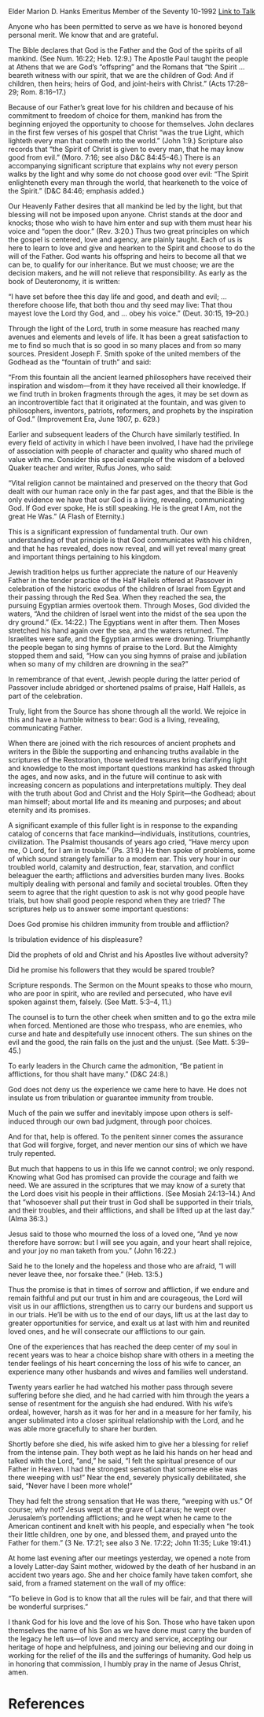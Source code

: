Elder Marion D. Hanks
Emeritus Member of the Seventy
10-1992
[Link to Talk](https://www.churchofjesuschrist.org/study/general-conference/1992/10/a-loving-communicating-god?lang=eng)

Anyone who has been permitted to serve as we have is honored beyond personal merit. We know that and are grateful.

The Bible declares that God is the Father and the God of the spirits of all mankind. (See Num. 16:22; Heb. 12:9.) The Apostle Paul taught the people at Athens that we are God’s “offspring” and the Romans that “the Spirit … beareth witness with our spirit, that we are the children of God: And if children, then heirs; heirs of God, and joint-heirs with Christ.” (Acts 17:28–29; Rom. 8:16–17.)

Because of our Father’s great love for his children and because of his commitment to freedom of choice for them, mankind has from the beginning enjoyed the opportunity to choose for themselves. John declares in the first few verses of his gospel that Christ “was the true Light, which lighteth every man that cometh into the world.” (John 1:9.) Scripture also records that “the Spirit of Christ is given to every man, that he may know good from evil.” (Moro. 7:16; see also D&C 84:45–46.) There is an accompanying significant scripture that explains why not every person walks by the light and why some do not choose good over evil: “The Spirit enlighteneth every man through the world, that hearkeneth to the voice of the Spirit.” (D&C 84:46; emphasis added.)

Our Heavenly Father desires that all mankind be led by the light, but that blessing will not be imposed upon anyone. Christ stands at the door and knocks; those who wish to have him enter and sup with them must hear his voice and “open the door.” (Rev. 3:20.) Thus two great principles on which the gospel is centered, love and agency, are plainly taught. Each of us is here to learn to love and give and hearken to the Spirit and choose to do the will of the Father. God wants his offspring and heirs to become all that we can be, to qualify for our inheritance. But we must choose; we are the decision makers, and he will not relieve that responsibility. As early as the book of Deuteronomy, it is written:

“I have set before thee this day life and good, and death and evil; … therefore choose life, that both thou and thy seed may live: That thou mayest love the Lord thy God, and … obey his voice.” (Deut. 30:15, 19–20.)

Through the light of the Lord, truth in some measure has reached many avenues and elements and levels of life. It has been a great satisfaction to me to find so much that is so good in so many places and from so many sources. President Joseph F. Smith spoke of the united members of the Godhead as the “fountain of truth” and said:

“From this fountain all the ancient learned philosophers have received their inspiration and wisdom—from it they have received all their knowledge. If we find truth in broken fragments through the ages, it may be set down as an incontrovertible fact that it originated at the fountain, and was given to philosophers, inventors, patriots, reformers, and prophets by the inspiration of God.” (Improvement Era, June 1907, p. 629.)

Earlier and subsequent leaders of the Church have similarly testified. In every field of activity in which I have been involved, I have had the privilege of association with people of character and quality who shared much of value with me. Consider this special example of the wisdom of a beloved Quaker teacher and writer, Rufus Jones, who said:

“Vital religion cannot be maintained and preserved on the theory that God dealt with our human race only in the far past ages, and that the Bible is the only evidence we have that our God is a living, revealing, communicating God. If God ever spoke, He is still speaking. He is the great I Am, not the great He Was.” (A Flash of Eternity.)

This is a significant expression of fundamental truth. Our own understanding of that principle is that God communicates with his children, and that he has revealed, does now reveal, and will yet reveal many great and important things pertaining to his kingdom.

Jewish tradition helps us further appreciate the nature of our Heavenly Father in the tender practice of the Half Hallels offered at Passover in celebration of the historic exodus of the children of Israel from Egypt and their passing through the Red Sea. When they reached the sea, the pursuing Egyptian armies overtook them. Through Moses, God divided the waters, “And the children of Israel went into the midst of the sea upon the dry ground.” (Ex. 14:22.) The Egyptians went in after them. Then Moses stretched his hand again over the sea, and the waters returned. The Israelites were safe, and the Egyptian armies were drowning. Triumphantly the people began to sing hymns of praise to the Lord. But the Almighty stopped them and said, “How can you sing hymns of praise and jubilation when so many of my children are drowning in the sea?”

In remembrance of that event, Jewish people during the latter period of Passover include abridged or shortened psalms of praise, Half Hallels, as part of the celebration.

Truly, light from the Source has shone through all the world. We rejoice in this and have a humble witness to bear: God is a living, revealing, communicating Father.

When there are joined with the rich resources of ancient prophets and writers in the Bible the supporting and enhancing truths available in the scriptures of the Restoration, those welded treasures bring clarifying light and knowledge to the most important questions mankind has asked through the ages, and now asks, and in the future will continue to ask with increasing concern as populations and interpretations multiply. They deal with the truth about God and Christ and the Holy Spirit—the Godhead; about man himself; about mortal life and its meaning and purposes; and about eternity and its promises.

A significant example of this fuller light is in response to the expanding catalog of concerns that face mankind—individuals, institutions, countries, civilization. The Psalmist thousands of years ago cried, “Have mercy upon me, O Lord, for I am in trouble.” (Ps. 31:9.) He then spoke of problems, some of which sound strangely familiar to a modern ear. This very hour in our troubled world, calamity and destruction, fear, starvation, and conflict beleaguer the earth; afflictions and adversities burden many lives. Books multiply dealing with personal and family and societal troubles. Often they seem to agree that the right question to ask is not why good people have trials, but how shall good people respond when they are tried? The scriptures help us to answer some important questions:





Does God promise his children immunity from trouble and affliction?





Is tribulation evidence of his displeasure?





Did the prophets of old and Christ and his Apostles live without adversity?





Did he promise his followers that they would be spared trouble?





Scripture responds. The Sermon on the Mount speaks to those who mourn, who are poor in spirit, who are reviled and persecuted, who have evil spoken against them, falsely. (See Matt. 5:3–4, 11.)

The counsel is to turn the other cheek when smitten and to go the extra mile when forced. Mentioned are those who trespass, who are enemies, who curse and hate and despitefully use innocent others. The sun shines on the evil and the good, the rain falls on the just and the unjust. (See Matt. 5:39–45.)

To early leaders in the Church came the admonition, “Be patient in afflictions, for thou shalt have many.” (D&C 24:8.)

God does not deny us the experience we came here to have. He does not insulate us from tribulation or guarantee immunity from trouble.

Much of the pain we suffer and inevitably impose upon others is self-induced through our own bad judgment, through poor choices.

And for that, help is offered. To the penitent sinner comes the assurance that God will forgive, forget, and never mention our sins of which we have truly repented.

But much that happens to us in this life we cannot control; we only respond. Knowing what God has promised can provide the courage and faith we need. We are assured in the scriptures that we may know of a surety that the Lord does visit his people in their afflictions. (See Mosiah 24:13–14.) And that “whosoever shall put their trust in God shall be supported in their trials, and their troubles, and their afflictions, and shall be lifted up at the last day.” (Alma 36:3.)

Jesus said to those who mourned the loss of a loved one, “And ye now therefore have sorrow: but I will see you again, and your heart shall rejoice, and your joy no man taketh from you.” (John 16:22.)

Said he to the lonely and the hopeless and those who are afraid, “I will never leave thee, nor forsake thee.” (Heb. 13:5.)

Thus the promise is that in times of sorrow and affliction, if we endure and remain faithful and put our trust in him and are courageous, the Lord will visit us in our afflictions, strengthen us to carry our burdens and support us in our trials. He’ll be with us to the end of our days, lift us at the last day to greater opportunities for service, and exalt us at last with him and reunited loved ones, and he will consecrate our afflictions to our gain.

One of the experiences that has reached the deep center of my soul in recent years was to hear a choice bishop share with others in a meeting the tender feelings of his heart concerning the loss of his wife to cancer, an experience many other husbands and wives and families well understand.

Twenty years earlier he had watched his mother pass through severe suffering before she died, and he had carried with him through the years a sense of resentment for the anguish she had endured. With his wife’s ordeal, however, harsh as it was for her and in a measure for her family, his anger sublimated into a closer spiritual relationship with the Lord, and he was able more gracefully to share her burden.

Shortly before she died, his wife asked him to give her a blessing for relief from the intense pain. They both wept as he laid his hands on her head and talked with the Lord, “and,” he said, “I felt the spiritual presence of our Father in Heaven. I had the strongest sensation that someone else was there weeping with us!” Near the end, severely physically debilitated, she said, “Never have I been more whole!”

They had felt the strong sensation that He was there, “weeping with us.” Of course; why not? Jesus wept at the grave of Lazarus; he wept over Jerusalem’s portending afflictions; and he wept when he came to the American continent and knelt with his people, and especially when “he took their little children, one by one, and blessed them, and prayed unto the Father for them.” (3 Ne. 17:21; see also 3 Ne. 17:22; John 11:35; Luke 19:41.)

At home last evening after our meetings yesterday, we opened a note from a lovely Latter-day Saint mother, widowed by the death of her husband in an accident two years ago. She and her choice family have taken comfort, she said, from a framed statement on the wall of my office:

“To believe in God is to know that all the rules will be fair, and that there will be wonderful surprises.”

I thank God for his love and the love of his Son. Those who have taken upon themselves the name of his Son as we have done must carry the burden of the legacy he left us—of love and mercy and service, accepting our heritage of hope and helpfulness, and joining our believing and our doing in working for the relief of the ills and the sufferings of humanity. God help us in honoring that commission, I humbly pray in the name of Jesus Christ, amen.

# References
